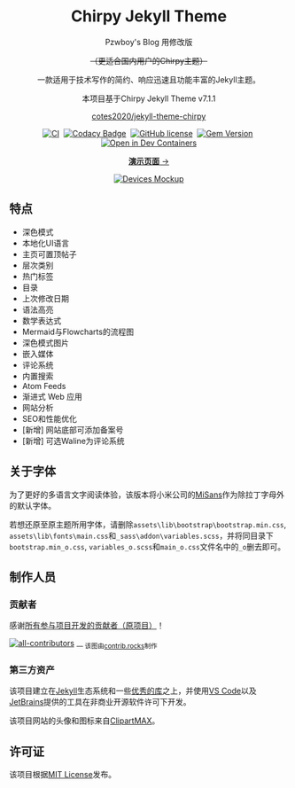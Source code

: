 <!-- markdownlint-disable-next-line -->
<div align="center">

  <!-- markdownlint-disable-next-line -->
  # Chirpy Jekyll Theme

  Pzwboy's Blog 用修改版

  ~~（更适合国内用户的Chirpy主题）~~

  一款适用于技术写作的简约、响应迅速且功能丰富的Jekyll主题。
  
  本项目基于Chirpy Jekyll Theme v7.1.1
  
  [cotes2020/jekyll-theme-chirpy](https://github.com/cotes2020/jekyll-theme-chirpy)

  [![CI](https://img.shields.io/github/actions/workflow/status/cotes2020/jekyll-theme-chirpy/ci.yml?logo=github)][ci]&nbsp;
  [![Codacy Badge](https://img.shields.io/codacy/grade/4e556876a3c54d5e8f2d2857c4f43894?logo=codacy)][codacy]&nbsp;
  [![GitHub license](https://img.shields.io/github/license/cotes2020/jekyll-theme-chirpy?color=goldenrod)][license]&nbsp;
  [![Gem Version](https://img.shields.io/gem/v/jekyll-theme-chirpy?&logo=RubyGems&logoColor=ghostwhite&label=gem&color=orange)][gem]&nbsp;
  [![Open in Dev Containers](https://img.shields.io/badge/Dev_Containers-Open-deepskyblue?logo=linuxcontainers)][open-container]

  [**演示页面** →][demo]

  [![Devices Mockup](https://chirpy-img.netlify.app/commons/devices-mockup.png)][demo]

</div>

## 特点

- 深色模式
- 本地化UI语言
- 主页可置顶帖子
- 层次类别
- 热门标签
- 目录
- 上次修改日期
- 语法高亮
- 数学表达式
- Mermaid与Flowcharts的流程图
- 深色模式图片
- 嵌入媒体
- 评论系统
- 内置搜索
- Atom Feeds
- 渐进式 Web 应用
- 网站分析
- SEO和性能优化
- [新增] 网站底部可添加备案号
- [新增] 可选Waline为评论系统

## 关于字体

为了更好的多语言文字阅读体验，该版本将小米公司的[MiSans](https://hyperos.mi.com/font)作为除拉丁字母外的默认字体。

若想还原至原主题所用字体，请删除`assets\lib\bootstrap\bootstrap.min.css`, `assets\lib\fonts\main.css`和`_sass\addon\variables.scss`，并将同目录下`bootstrap.min_o.css`, `variables_o.scss`和`main_o.css`文件名中的`_o`删去即可。

## 制作人员

### 贡献者

感谢[所有参与项目开发的贡献者（原项目）][contributors]！

[![all-contributors](https://contrib.rocks/image?repo=cotes2020/jekyll-theme-chirpy&columns=16)][contributors]
<sub> — 该图由[contrib.rocks](https://contrib.rocks)制作</sub>

### 第三方资产

该项目建立在[Jekyll][jekyllrb]生态系统和一些[优秀的库][lib]之上，并使用[VS Code][vscode]以及[JetBrains][jetbrains]提供的工具在非商业开源软件许可下开发。

该项目网站的头像和图标来自[ClipartMAX][clipartmax]。

## 许可证

该项目根据[MIT License][license]发布。

[gem]: https://rubygems.org/gems/jekyll-theme-chirpy
[ci]: https://github.com/cotes2020/jekyll-theme-chirpy/actions/workflows/ci.yml?query=event%3Apush+branch%3Amaster
[codacy]: https://app.codacy.com/gh/cotes2020/jekyll-theme-chirpy/dashboard?utm_source=gh&utm_medium=referral&utm_content=&utm_campaign=Badge_grade
[license]: https://github.com/cotes2020/jekyll-theme-chirpy/blob/master/LICENSE
[open-container]: https://vscode.dev/redirect?url=vscode://ms-vscode-remote.remote-containers/cloneInVolume?url=https://github.com/cotes2020/jekyll-theme-chirpy
[jekyllrb]: https://jekyllrb.com/
[clipartmax]: https://www.clipartmax.com/middle/m2i8b1m2K9Z5m2K9_ant-clipart-childrens-ant-cute/
[demo]: https://pzwboy.eu.org/
[wiki]: https://github.com/cotes2020/jekyll-theme-chirpy/wiki
[contribute-guide]: https://github.com/cotes2020/jekyll-theme-chirpy/blob/master/docs/CONTRIBUTING.md
[contributors]: https://github.com/cotes2020/jekyll-theme-chirpy/graphs/contributors
[lib]: https://github.com/cotes2020/chirpy-static-assets
[vscode]: https://code.visualstudio.com/
[jetbrains]: https://www.jetbrains.com/?from=jekyll-theme-chirpy
